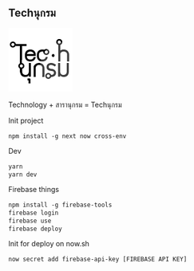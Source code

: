 ## Techนุกรม
![](assets/logo.png)

Technology + สารานุกรม = Techนุกรม

Init project
```
npm install -g next now cross-env
```

Dev
```
yarn
yarn dev
```

Firebase things
```
npm install -g firebase-tools
firebase login
firebase use
firebase deploy
```

Init for deploy on now.sh
```
now secret add firebase-api-key [FIREBASE API KEY]
```
